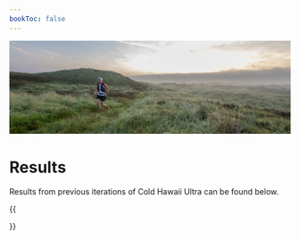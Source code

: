 ```yaml
---
bookToc: false
---
```


![banner](/images/banner7.jpg)

# Results

Results from previous iterations of Cold Hawaii Ultra can be found below.

{{<section>}}
